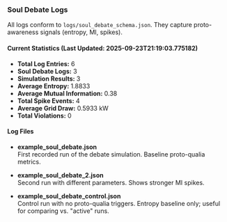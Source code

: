 ### Soul Debate Logs

All logs conform to `logs/soul_debate_schema.json`. They capture proto-awareness signals (entropy, MI, spikes).

#### Current Statistics (Last Updated: 2025-09-23T21:19:03.775182)
- **Total Log Entries:** 6
- **Soul Debate Logs:** 3
- **Simulation Results:** 3
- **Average Entropy:** 1.8833
- **Average Mutual Information:** 0.38
- **Total Spike Events:** 4
- **Average Grid Draw:** 0.5933 kW
- **Total Violations:** 0

#### Log Files
- **example_soul_debate.json**  
  First recorded run of the debate simulation. Baseline proto-qualia metrics.

- **example_soul_debate_2.json**  
  Second run with different parameters. Shows stronger MI spikes.

- **example_soul_debate_control.json**  
  Control run with no proto-qualia triggers. Entropy baseline only; useful for comparing vs. "active" runs.
